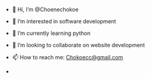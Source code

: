 - 👋 Hi, I’m @Choenechokoe
- 👀 I’m interested in software development 
- 🌱 I’m currently learning python
- 💞️ I’m looking to collaborate on website development
- 📫 How to reach me: Chokoecc@gmail.com 
  
- 

<!---
Choenechokoe/Choenechokoe is a ✨ special ✨ repository because its `README.md` (this file) appears on your GitHub profile.
You can click the Preview link to take a look at your changes.
--->
